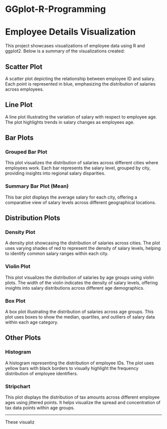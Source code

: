 # GGplot-R-Programming


# Employee Details Visualization

This project showcases visualizations of employee data using R and ggplot2. Below is a summary of the visualizations created:

## Scatter Plot

A scatter plot depicting the relationship between employee ID and salary. Each point is represented in blue, emphasizing the distribution of salaries across employees.

## Line Plot

A line plot illustrating the variation of salary with respect to employee age. The plot highlights trends in salary changes as employees age.

## Bar Plots

### Grouped Bar Plot

This plot visualizes the distribution of salaries across different cities where employees work. Each bar represents the salary level, grouped by city, providing insights into regional salary disparities.

### Summary Bar Plot (Mean)

This bar plot displays the average salary for each city, offering a comparative view of salary levels across different geographical locations.

## Distribution Plots

### Density Plot

A density plot showcasing the distribution of salaries across cities. The plot uses varying shades of red to represent the density of salary levels, helping to identify common salary ranges within each city.

### Violin Plot

This plot visualizes the distribution of salaries by age groups using violin plots. The width of the violin indicates the density of salary levels, offering insights into salary distributions across different age demographics.

### Box Plot

A box plot illustrating the distribution of salaries across age groups. This plot uses boxes to show the median, quartiles, and outliers of salary data within each age category.

## Other Plots

### Histogram

A histogram representing the distribution of employee IDs. The plot uses yellow bars with black borders to visually highlight the frequency distribution of employee identifiers.

### Stripchart

This plot displays the distribution of tax amounts across different employee ages using jittered points. It helps visualize the spread and concentration of tax data points within age groups.

---

These visualiz
